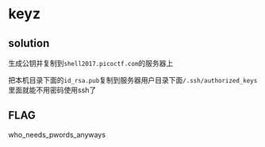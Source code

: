 # keyz

## solution

生成公钥并复制到`shell2017.picoctf.com`的服务器上

把本机目录下面的`id_rsa.pub`复制到服务器用户目录下面`/.ssh/authorized_keys`里面就能不用密码使用ssh了

## FLAG

who_needs_pwords_anyways

